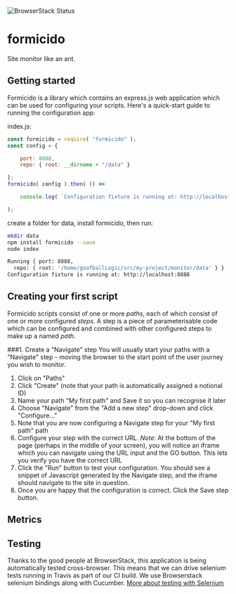 ![BrowserStack Status](https://www.browserstack.com/automate/badge.svg?badge_key=NTRtOFlhYTlGbHpSMFA0b21iREIxZTZwQWRHK1AyWlQxWHAzQzJRVXhvND0tLXBQZC9XZ3ltcC9pVjVpT2lxTUg1Znc9PQ==--8cc11b84cc9a7dd51e6dcccafdfb465f13bbd75b)

# formicido
Site monitor like an ant.

## Getting started
Formicido is a library which contains an express.js web application which can be used for configuring your scripts. Here's a quick-start guide to running the configuration app:

index.js:
```javascript
const formicido = require( "formicido" );
const config = {

    port: 8888,
    repo: { root: __dirname + "/data" }

};
formicido( config ).then( () =>

    console.log( `Configuration fixture is running at: http://localhost:${config.port}` )

);
```
create a folder for data, install formicido, then run:
```bash
mkdir data
npm install formicido --save
node index

Running { port: 8888,
  repo: { root: '/home/goofballLogic/src/my-project/monitor/data' } }
Configuration fixture is running at: http://localhost:8888

```

## Creating your first script

Formicido scripts consist of one or more _paths_, each of which consist of one or more configured _steps_. A step is a piece of parameterisable code which can be configured and combined with other configured steps to make up a named _path_.

###1. Create a "Navigate" step
You will usually start your paths with a "Navigate" step - moving the browser to the start point of the user journey you wish to monitor.

1. Click on "Paths"
1. Click "Create" (note that your path is automatically assigned a notional ID)
1. Name your path "My first path" and Save it so you can recognise it later
1. Choose "Navigate" from the "Add a new step" drop-down and click "Configure..."
1. Note that you are now configuring a Navigate step for your "My first path" path
1. Configure your step with the correct URL. _Note_: At the bottom of the page (perhaps in the middle of your screen), you will notice an iframe which you can navigate using the URL input and the GO button. This lets you verify you have the correct URL
1. Click the "Run" button to test your configuration. You should see a snippet of Javascript generated by the Navigate step, and the iframe should navigate to the site in question.
1. Once you are happy that the configuration is correct. Click the Save step button.



## Metrics



## Testing
Thanks to the good people at BrowserStack, this application is being automatically tested cross-browser. This means that we can drive selenium tests running in Travis as part of our CI build. We use Browserstack selenium bindings along with Cucumber.
[More about testing with Selenium](https://github.com/goofballLogic/formicido/wiki/Testing)
